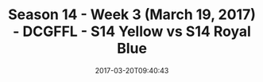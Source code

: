 ---
title: Season 14 - Week 3 (March 19, 2017) - DCGFFL - S14 Yellow vs S14 Royal Blue
teams-score:
- team: _teams/s14-yellow.md
  score: 12
- team: _teams/s14-royal.md
  score: 33
mvp: Scott G, Jamar
game-ball: Adam S, Chase
sportsperson: ''
season: 14
week: 3
date: '2017-03-20T09:40:43'
pageid: season-14-week-3-march-19-2017-5109-vs-5104
---